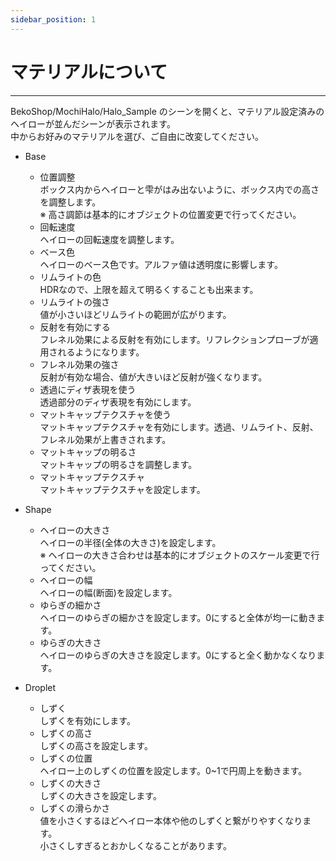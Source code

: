 ```yaml
---
sidebar_position: 1
---
```


# マテリアルについて
<hr/>

BekoShop/MochiHalo/Halo_Sample のシーンを開くと、マテリアル設定済みのヘイローが並んだシーンが表示されます。  
中からお好みのマテリアルを選び、ご自由に改変してください。

- Base
    - 位置調整  
    ボックス内からヘイローと雫がはみ出ないように、ボックス内での高さを調整します。  
    ※ 高さ調節は基本的にオブジェクトの位置変更で行ってください。
    - 回転速度  
    ヘイローの回転速度を調整します。
    - ベース色  
    ヘイローのベース色です。アルファ値は透明度に影響します。
    - リムライトの色  
    HDRなので、上限を超えて明るくすることも出来ます。
    - リムライトの強さ  
    値が小さいほどリムライトの範囲が広がります。
    - 反射を有効にする  
    フレネル効果による反射を有効にします。リフレクションプローブが適用されるようになります。
    - フレネル効果の強さ  
    反射が有効な場合、値が大きいほど反射が強くなります。
    - 透過にディザ表現を使う  
    透過部分のディザ表現を有効にします。
    - マットキャップテクスチャを使う  
    マットキャップテクスチャを有効にします。透過、リムライト、反射、フレネル効果が上書きされます。
    - マットキャップの明るさ  
    マットキャップの明るさを調整します。
    - マットキャップテクスチャ  
    マットキャップテクスチャを設定します。

- Shape
    - ヘイローの大きさ  
    ヘイローの半径(全体の大きさ)を設定します。  
    ※ ヘイローの大きさ合わせは基本的にオブジェクトのスケール変更で行ってください。
    - ヘイローの幅  
    ヘイローの幅(断面)を設定します。
    - ゆらぎの細かさ  
    ヘイローのゆらぎの細かさを設定します。0にすると全体が均一に動きます。
    - ゆらぎの大きさ  
    ヘイローのゆらぎの大きさを設定します。0にすると全く動かなくなります。

- Droplet
    - しずく  
    しずくを有効にします。
    - しずくの高さ  
    しずくの高さを設定します。
    - しずくの位置  
    ヘイロー上のしずくの位置を設定します。0~1で円周上を動きます。
    - しずくの大きさ  
    しずくの大きさを設定します。
    - しずくの滑らかさ  
    値を小さくするほどヘイロー本体や他のしずくと繋がりやすくなります。  
    小さくしすぎるとおかしくなることがあります。
